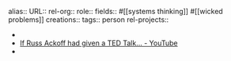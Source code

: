 alias::
URL::
rel-org::
role::
fields:: #[[systems thinking]] #[[wicked problems]]
creations::
tags:: person
rel-projects::


-
- [If Russ Ackoff had given a TED Talk... - YouTube](https://www.youtube.com/watch?v=OqEeIG8aPPk)
-
